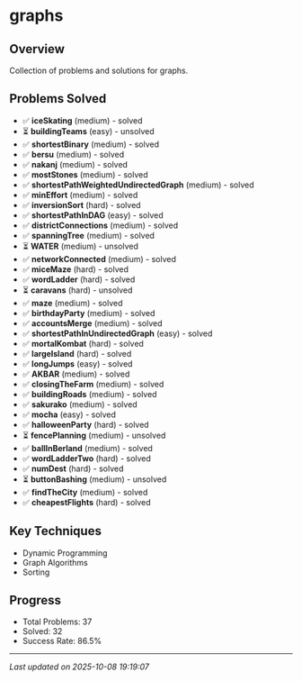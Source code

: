 # graphs

## Overview
Collection of problems and solutions for graphs.

## Problems Solved
- ✅ **iceSkating** (medium) - solved
- ⏳ **buildingTeams** (easy) - unsolved
- ✅ **shortestBinary** (medium) - solved
- ✅ **bersu** (medium) - solved
- ✅ **nakanj** (medium) - solved
- ✅ **mostStones** (medium) - solved
- ✅ **shortestPathWeightedUndirectedGraph** (medium) - solved
- ✅ **minEffort** (medium) - solved
- ✅ **inversionSort** (hard) - solved
- ✅ **shortestPathInDAG** (easy) - solved
- ✅ **districtConnections** (medium) - solved
- ✅ **spanningTree** (medium) - solved
- ⏳ **WATER** (medium) - unsolved
- ✅ **networkConnected** (medium) - solved
- ✅ **miceMaze** (hard) - solved
- ✅ **wordLadder** (hard) - solved
- ⏳ **caravans** (hard) - unsolved
- ✅ **maze** (medium) - solved
- ✅ **birthdayParty** (medium) - solved
- ✅ **accountsMerge** (medium) - solved
- ✅ **shortestPathInUndirectedGraph** (easy) - solved
- ✅ **mortalKombat** (hard) - solved
- ✅ **largeIsland** (hard) - solved
- ✅ **longJumps** (easy) - solved
- ✅ **AKBAR** (medium) - solved
- ✅ **closingTheFarm** (medium) - solved
- ✅ **buildingRoads** (medium) - solved
- ✅ **sakurako** (medium) - solved
- ✅ **mocha** (easy) - solved
- ✅ **halloweenParty** (hard) - solved
- ⏳ **fencePlanning** (medium) - unsolved
- ✅ **ballInBerland** (medium) - solved
- ✅ **wordLadderTwo** (hard) - solved
- ✅ **numDest** (hard) - solved
- ⏳ **buttonBashing** (medium) - unsolved
- ✅ **findTheCity** (medium) - solved
- ✅ **cheapestFlights** (hard) - solved

## Key Techniques
- Dynamic Programming
- Graph Algorithms
- Sorting

## Progress
- Total Problems: 37
- Solved: 32
- Success Rate: 86.5%

---
*Last updated on 2025-10-08 19:19:07*
